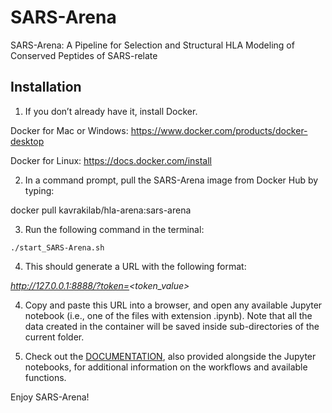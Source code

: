 # SARS-Arena
SARS-Arena: A Pipeline for Selection and Structural HLA Modeling of Conserved Peptides of SARS-relate

## Installation
1. If you don’t already have it, install Docker.

Docker for Mac or Windows: https://www.docker.com/products/docker-desktop

Docker for Linux: https://docs.docker.com/install

2. In a command prompt, pull the SARS-Arena image from Docker Hub by typing:

docker pull kavrakilab/hla-arena:sars-arena

3. Run the following command in the terminal:

`./start_SARS-Arena.sh`

4. This should generate a URL with the following format:

*http://127.0.0.1:8888/?token=<token_value>*

4. Copy and paste this URL into a browser, and open any available Jupyter notebook (i.e., one of the files with extension .ipynb). Note that all the data created in the container will be saved inside sub-directories of the current folder.

5. Check out the [DOCUMENTATION](), also provided alongside the Jupyter notebooks, for additional information on the workflows and available functions.

Enjoy SARS-Arena!

